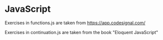 # JavaScript
Exercises in functions.js are taken from https://app.codesignal.com/

Exercises in continuation.js are taken from the book "Eloquent JavaScript"
